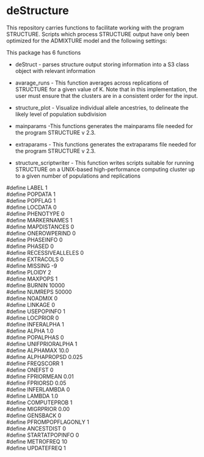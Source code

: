 # deStructure
This repository carries functions to facilitate working with the program STRUCTURE.
Scripts which process STRUCTURE output have only been optimized for the ADMIXTURE model and the following settings:

This package has 6 functions

- deStruct - parses structure output storing information into a S3 class object with relevant information

- avarage_runs - This function averages across replications of STRUCTURE for a given value of K. Note that in this implementation, the user must ensure that the clusters are in a consistent order for the input.

- structure_plot - Visualize individual allele ancestries, to delineate the likely level of population subdivision

- mainparams -This functions generates the mainparams file needed for the program STRUCTURE v 2.3.

- extraparams - This functions generates the extraparams file needed for the program STRUCTURE v 2.3.

- structure_scriptwriter - This function writes scripts suitable for running STRUCTURE on a UNIX-based high-performance computing cluster up to a given number of populations and replications

#define LABEL 1  
#define POPDATA 1   
#define POPFLAG 1  
#define LOCDATA 0  
#define PHENOTYPE 0   
#define MARKERNAMES 1   
#define MAPDISTANCES 0  
#define ONEROWPERIND 0  
#define PHASEINFO 0  
#define PHASED 0  
#define RECESSIVEALLELES 0   
#define EXTRACOLS 0  
#define MISSING -9  
#define PLOIDY 2  
#define MAXPOPS 1  
#define BURNIN 10000  
#define NUMREPS 50000  
#define NOADMIX 0  
#define LINKAGE 0  
#define USEPOPINFO 1  
#define LOCPRIOR 0  
#define INFERALPHA 1  
#define ALPHA 1.0  
#define POPALPHAS 0   
#define UNIFPRIORALPHA 1   
#define ALPHAMAX 10.0  
#define ALPHAPROPSD 0.025  
#define FREQSCORR 1  
#define ONEFST 0  
#define FPRIORMEAN 0.01  
#define FPRIORSD 0.05  
#define INFERLAMBDA 0  
#define LAMBDA 1.0  
#define COMPUTEPROB 1  
#define MIGRPRIOR 0.00  
#define GENSBACK 0  
#define PFROMPOPFLAGONLY 1   
#define ANCESTDIST 0  
#define STARTATPOPINFO 0  
#define METROFREQ 10  
#define UPDATEFREQ 1  
